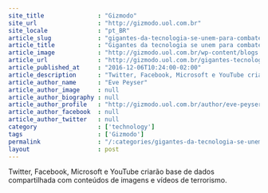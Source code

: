 ```yaml
---
site_title               : "Gizmodo"
site_url                 : "http://gizmodo.uol.com.br"
site_locale              : "pt_BR"
article_slug             : "gigantes-da-tecnologia-se-unem-para-combater-conteudos-terroristas-apos-alerta-europeu"
article_title            : "Gigantes da tecnologia se unem para combater conteúdos terroristas após alerta europeu"
article_image            : "http://gizmodo.uol.com.br/wp-content/blogs.dir/8/files/2016/12/twitter-facebook-getty.jpg"
article_url              : "http://gizmodo.uol.com.br/gigantes-tecnologia-discurso-odio-uniao-europeia/"
article_published_at     : "2016-12-06T10:24:00-02:00"
article_description      : "Twitter, Facebook, Microsoft e YouTube criarão base de dados compartilhada com conteúdos de imagens e vídeos de terrorismo."
article_author_name      : "Eve Peyser"
article_author_image     : null
article_author_biography : null
article_author_profile   : "http://gizmodo.uol.com.br/author/eve-peyser/"
article_author_facebook  : null
article_author_twitter   : null
category                 : ['technology']
tags                     : ['Gizmodo']
permalink                : "/:categories/gigantes-da-tecnologia-se-unem-para-combater-conteudos-terroristas-apos-alerta-europeu/"
layout                   : post
---
```


Twitter, Facebook, Microsoft e YouTube criarão base de dados compartilhada com conteúdos de imagens e vídeos de terrorismo.
